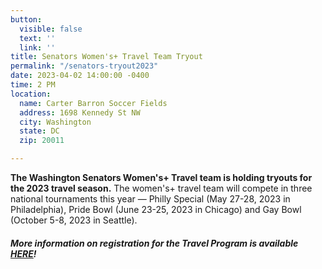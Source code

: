 ```yaml
---
button:
  visible: false
  text: ''
  link: ''
title: Senators Women's+ Travel Team Tryout
permalink: "/senators-tryout2023"
date: 2023-04-02 14:00:00 -0400
time: 2 PM
location:
  name: Carter Barron Soccer Fields
  address: 1698 Kennedy St NW
  city: Washington
  state: DC
  zip: 20011

---
```

**The Washington Senators Women's+ Travel team is holding tryouts for the 2023 travel season.** The women's+ travel team will compete in three national tournaments this year — Philly Special (May 27-28, 2023 in Philadelphia), Pride Bowl (June 23-25, 2023 in Chicago) and Gay Bowl (October 5-8, 2023 in Seattle).

##### More information on registration for the Travel Program is available [HERE](/2023-travel-registration "/2023-travel-registration")!